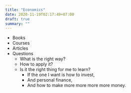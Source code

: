 ```yaml
---
title: "Economics"
date: 2020-11-19T02:17:49+07:00
draft: true
summary: ""
---
```


* Books
* Courses
* Articles
* Questions
    * What is the right way?
    * How to apply it?
    * Is it the right thing for me to learn?
        * If the one I want is how to invest,
        * And personal finance,
        * And how to make more more more more money.
